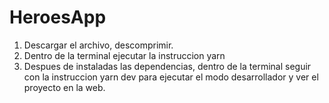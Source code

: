 # HeroesApp

1. Descargar el archivo, descomprimir.
2. Dentro de la terminal ejecutar la instruccion yarn
3. Despues de instaladas las dependencias, dentro de la terminal seguir con la instruccion yarn dev para ejecutar el modo desarrollador y ver el proyecto en la web.
